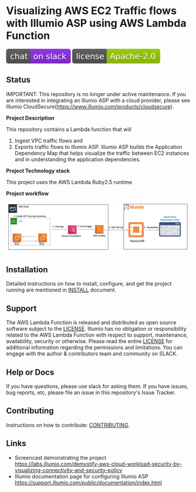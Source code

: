 # Visualizing AWS EC2 Traffic flows with Illumio ASP using AWS Lambda Function

[![Slack](images/slack.svg)](http://slack.illumiolabs.com)
[![License](images/license.svg)](LICENSE)

## Status 

IMPORTANT: This repository is no longer under active maintenance. If you are
interested in integrating an Illumio ASP with a cloud provider, please see Illumio
CloudSecure(https://www.illumio.com/products/cloudsecure).

**Project Description**

This repository contains a Lambda function that will  
1. Ingest VPC traffic flows and
1. Exports traffic flows to Illumio ASP.
Illumio ASP builds the Application Dependency Map that helps visualize the traffic between EC2 instances
and in understanding the application dependencies.

**Project Technology stack**

This project uses the AWS Lambda Ruby2.5 runtime

**Project workflow**

![](images/vpc-flow-logs-workflow.jpg)

## Installation

Detailed instructions on how to install, configure, and get the project running are mentioned
in [INSTALL](INSTALL.md) document.

## Support

The AWS Lambda Function is released and distributed as open source software subject to the [LICENSE](LICENSE).
Illumio has no obligation or responsibility related to the AWS Lambda Function with respect to support, maintenance, availability, security or otherwise.
Please read the entire [LICENSE](LICENSE) for additional information regarding the permissions and limitations.
You can engage with the author & contributors team and community on SLACK.

## Help or Docs

If you have questions, please use slack for asking them.
If you have issues, bug reports, etc, please file an issue in this repository's Issue Tracker.

## Contributing

Instructions on how to contribute:  [CONTRIBUTING](CONTRIBUTING.md).

## Links

 * Screencast demonstrating the project https://labs.illumio.com/demystify-aws-cloud-workload-security-by-visualizing-connectivity-and-security-policy
 * Illumio documentation page for configuring Illumio ASP https://support.illumio.com/public/documentation/index.html
